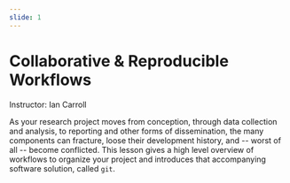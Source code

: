 ```yaml
---
slide: 1
---
```


# Collaborative & Reproducible Workflows

Instructor: Ian Carroll

As your research project moves from conception, through data collection and analysis, to reporting and other forms of dissemination, the many components can fracture, loose their development history, and -- worst of all -- become conflicted. This lesson gives a high level overview of workflows to organize your project and introduces that accompanying software solution, called `git`.
